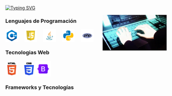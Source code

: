 [![Typing SVG](https://readme-typing-svg.demolab.com?font=Sofadi+One&weight=500&pause=1000&width=435&lines=Bienvenido+a+mi+perfil+de+GitHub)](https://git.io/typing-svg)

<img src="imgs/gif.gif" alt="Gift" align="right" width="200">

### Lenguajes de Programación
<div style="display: inline-block; text-align: center;">
<img src="imgs/c++.png" alt="c++" align="center" height="40" width="40" style="margin-right: 15px">
<img src="imgs/javascript.png" alt="javascript" align="center" height="40" width="40" style="margin-right: 15px">
<img src="imgs/java.png" alt="java" align="center" height="40" width="40" style="margin-right: 15px">
<img src="imgs/python.png" alt="python" align="center" height="40" width="40" style="margin-right: 15px">
<img src="imgs/php.png" alt="php" align="center" height="40" width="40" style="margin-right: 15px">
<br>
</div>

### Tecnologias Web
<div style="display: inline-block; text-align: center;">
<img src="imgs/html.png" alt="html" align="center" height="40" width="40" style="margin-right: 15px">
<img src="imgs/css.png" alt="css" align="center" height="40" width="30">
<img src="imgs/bootstrap.png" alt="bootstrap" align="center" height="50" width="50" style="margin-right: 15px">
<br>
</div>

### Frameworks y Tecnologías

